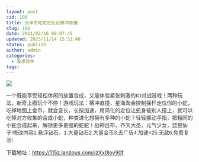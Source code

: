 ```yaml
---
layout: post
cid: 108
title: 安卓贪吃蛇进化论横冲直撞
slug: 108
date: 2021/02/16 09:07:45
updated: 2023/11/14 15:51:40
status: publish
author: admin
categories: 
  - 安卓软件
tags: 
---
```



<div alt="潮男心博客 www.cnx0.com">
	<p>
		<span style="color:#333333;font-family:Arial, 微软雅黑, sans-serif;"><img src="https://www.115z.com/edit/php/upload/20210215/16133689823918.jpg" /></span>
	</p>
	<p>
		<span style="color:#333333;font-family:Arial, 微软雅黑, sans-serif;">一个既能享受轻松休闲的放置合成，又能体验紧张刺激的IO对战游戏！两种玩法，新奇上瘾玩个不停！游戏玩法：横冲直撞，星海淘金控制摇杆走位你的小蛇，吃掉地图上金币，就会变长，长按加速，用简化的走位让蛇身被别人撞上，就可以吃掉对方收集的合成小蛇，种类进化想拥有多种的小蛇？轻轻挪动手指，把相同的小蛇合成起来，解锁更多更强的蛇蛇！战神吕布，齐天大圣，元气少女，琵琶仙子!修改内容1.悬浮钻石，1.大量钻石2.大量金币3.去广告4.加速×25.无敌6.免费复活!</span>
	</p>
	<p>
		下载地址：<a href="https://115z.lanzous.com/izXx0lov90f">https://115z.lanzous.com/izXx0lov90f</a> 
	</p>
</div>